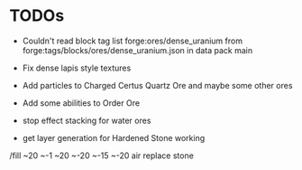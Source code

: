 # TODOs

* Couldn't read block tag list forge:ores/dense_uranium from forge:tags/blocks/ores/dense_uranium.json in data pack main
* Fix dense lapis style textures

* Add particles to Charged Certus Quartz Ore and maybe some other ores
* Add some abilities to Order Ore
* stop effect stacking for water ores
* get layer generation for Hardened Stone working

/fill ~20 ~-1 ~20 ~-20 ~-15 ~-20 air replace stone